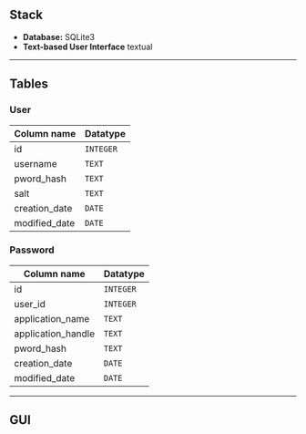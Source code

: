 ## Stack

- **Database:** SQLite3
- **Text-based User Interface** textual

---

## Tables

### User
| Column name | Datatype |
|------|---------|
| id | `INTEGER` |
| username | `TEXT` |
| pword_hash | `TEXT` |
| salt | `TEXT` |
| creation_date | `DATE` |
| modified_date | `DATE` |

### Password
| Column name | Datatype |
|----------|---------|
| id | `INTEGER` |
| user_id | `INTEGER` |
| application_name | `TEXT` |
| application_handle | `TEXT` |
| pword_hash | `TEXT` |
| creation_date | `DATE` |
| modified_date | `DATE` |

---

## GUI


